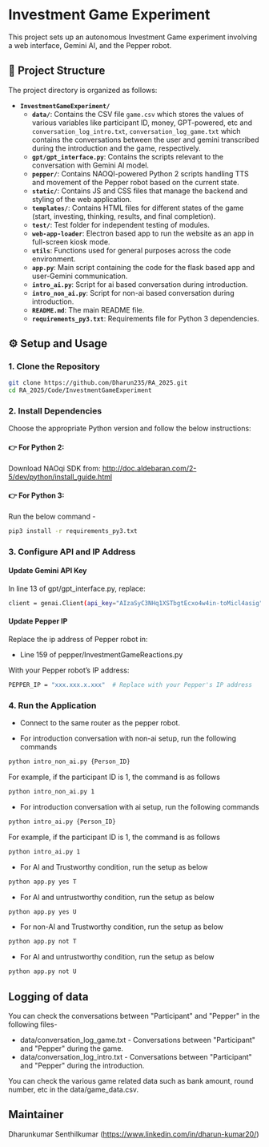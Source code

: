 # Investment Game Experiment
This project sets up an autonomous Investment Game experiment involving a web interface, Gemini AI, and the Pepper robot.

## 📁 Project Structure

The project directory is organized as follows:

- **`InvestmentGameExperiment/`**
  - **`data/`**: Contains the CSV file `game.csv` which stores the values of various variables like participant ID, money, GPT-powered, etc and `conversation_log_intro.txt`, `conversation_log_game.txt` which contains the conversations between the user and gemini transcribed during the introduction and the game, respectively.
  - **`gpt/gpt_interface.py`**: Contains the scripts relevant to the conversation with Gemini AI model.
  - **`pepper/`**: Contains NAOQI-powered Python 2 scripts handling TTS and movement of the Pepper robot based on the current state.
  - **`static/`**: Contains JS and CSS files that manage the backend and styling of the web application.
  - **`templates/`**: Contains HTML files for different states of the game (start, investing, thinking, results, and final completion).
  - **`test/`**: Test folder for independent testing of modules.
  - **`web-app-loader`**: Electron based app to run the website as an app in full-screen kiosk mode.
  - **`utils`**: Functions used for general purposes across the code environment.
  - **`app.py`**: Main script containing the code for the flask based app and user-Gemini communication.
  - **`intro_ai.py`**: Script for ai based conversation during introduction.
  - **`intro_non_ai.py`**: Script for non-ai based conversation during introduction.
  - **`README.md`**: The main README file.
  - **`requirements_py3.txt`**: Requirements file for Python 3 dependencies.
  

## ⚙️ Setup and Usage

### 1. Clone the Repository
```bash
git clone https://github.com/Dharun235/RA_2025.git
cd RA_2025/Code/InvestmentGameExperiment
```

### 2. Install Dependencies
Choose the appropriate Python version and follow the below instructions:

#### 👉 For Python 2:
Download NAOqi SDK from: http://doc.aldebaran.com/2-5/dev/python/install_guide.html

#### 👉 For Python 3:
Run the below command -

```bash
pip3 install -r requirements_py3.txt
```

### 3. Configure API and IP Address

#### Update Gemini API Key
In line 13 of gpt/gpt_interface.py, replace:

```bash
client = genai.Client(api_key="AIzaSyC3NHq1XSTbgtEcxo4w4in-toMicl4asig") # Replace with your actual API key
```

#### Update Pepper IP
Replace the ip address of Pepper robot in:

- Line 159 of pepper/InvestmentGameReactions.py

With your Pepper robot’s IP address:

```bash
PEPPER_IP = "xxx.xxx.x.xxx"  # Replace with your Pepper's IP address
```

### 4. Run the Application

- Connect to the same router as the pepper robot.

- For introduction conversation with non-ai setup, run the following commands
```bash
python intro_non_ai.py {Person_ID}
```
For example, if the participant ID is 1, the command is as follows 
```bash
python intro_non_ai.py 1
```

- For introduction conversation with ai setup, run the following commands
```bash
python intro_ai.py {Person_ID}
```
For example, if the participant ID is 1, the command is as follows 
```bash
python intro_ai.py 1
```

- For AI and Trustworthy condition, run the setup as below
```bash
python app.py yes T
```

- For AI and untrustworthy condition, run the setup as below
```bash
python app.py yes U
```

- For non-AI and Trustworthy condition, run the setup as below
```bash
python app.py not T
```

- For AI and untrustworthy condition, run the setup as below
```bash
python app.py not U
```

## Logging of data
You can check the conversations between "Participant" and "Pepper" in the following files- 
- data/conversation_log_game.txt - Conversations between "Participant" and "Pepper" during the game.
- data/conversation_log_intro.txt - Conversations between "Participant" and "Pepper" during the introduction.

You can check the various game related data such as bank amount, round number, etc in the data/game_data.csv.
## Maintainer

Dharunkumar Senthilkumar
(https://www.linkedin.com/in/dharun-kumar20/)

